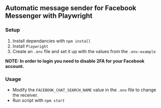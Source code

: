 ## Automatic message sender for Facebook Messenger with Playwright

### Setup
1. Install dependancies with `npm install`
2. Install `Playwright`
3. Create an `.env` file and set it up with the values from the `.env-example`

**NOTE: In order to login you need to disable 2FA for your Facebook account.**

### Usage
* Modify the `FACEBOOK_CHAT_SEARCH_NAME` value in the `.env` file to change the receiver.
* Run script with `npm start`